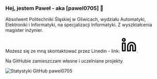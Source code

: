 ### Hej, jestem Paweł - aka [pawel0705] 👋

Absolwent Politechniki Śląskiej w Gliwicach, wydziału Automatyki, Elektroniki i Informatyki, na specjalizacji Informatyki. Z wyszktałcenia magister inżynier.

Możesz się ze mną skontaktować przez Linedin - link: [![website](./img/linkedin-light.svg)](https://www.linkedin.com/in/pawe%C5%82-salicki-3885391b6).

Na GitHubie zamieszczam własne i uczelniane projekty.

<img align="left" alt="Statystyki GitHub pawel0705" src="https://github-readme-stats.vercel.app/api?username=pawel0705&show_icons=true&hide_border=true&title_color=000000&icon_color=000000&bg_color=ffffff&text_color=000000" />
